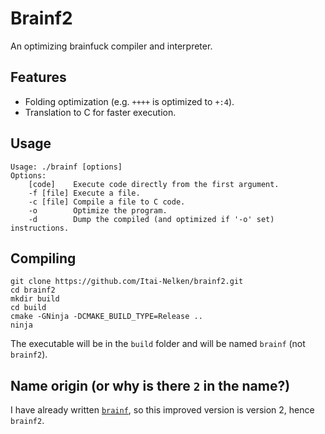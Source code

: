 # Brainf2
An optimizing brainfuck compiler and interpreter.

## Features
* Folding optimization (e.g. `++++` is optimized to `+:4`).
* Translation to C for faster execution.

## Usage
```
Usage: ./brainf [options]
Options:
    [code]    Execute code directly from the first argument.
    -f [file] Execute a file.
    -c [file] Compile a file to C code.
    -o        Optimize the program.
    -d        Dump the compiled (and optimized if '-o' set) instructions.
```

## Compiling
```shell
git clone https://github.com/Itai-Nelken/brainf2.git
cd brainf2
mkdir build
cd build
cmake -GNinja -DCMAKE_BUILD_TYPE=Release ..
ninja
```
The executable will be in the `build` folder and will be named `brainf` (not `brainf2`).

## Name origin (or why is there `2` in the name?)
I have already written [`brainf`](https://github.com/Itai-Nelken/brainf), so this improved version is version 2, hence `brainf2`.
